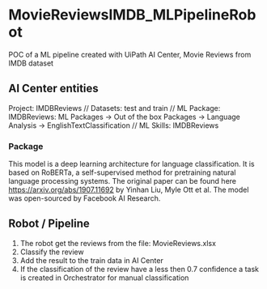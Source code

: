# MovieReviewsIMDB_MLPipelineRobot
POC of a ML pipeline created with UiPath AI Center, Movie Reviews from IMDB dataset

## AI Center entities

Project: IMDBReviews // Datasets: test and train // ML Package: IMDBReviews: ML Packages -> Out of the box Packages -> Language Analysis -> EnglishTextClassification // ML Skills: IMDBReviews

### Package

This model is a deep learning architecture for language classification. It is based on RoBERTa, a self-supervised method for pretraining natural language processing systems. The original paper can be found here https://arxiv.org/abs/1907.11692 by Yinhan Liu, Myle Ott et al. The model was open-sourced by Facebook AI Research.

## Robot / Pipeline

1. The robot get the reviews from the file: MovieReviews.xlsx
2. Classify the review
3. Add the result to the train data in AI Center
4. If the classification of the review have a less then 0.7 confidence a task is created in Orchestrator for manual classification
